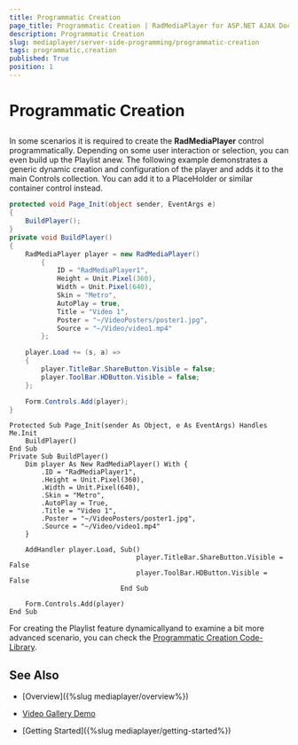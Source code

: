 ```yaml
---
title: Programmatic Creation
page_title: Programmatic Creation | RadMediaPlayer for ASP.NET AJAX Documentation
description: Programmatic Creation
slug: mediaplayer/server-side-programming/programmatic-creation
tags: programmatic,creation
published: True
position: 1
---
```


# Programmatic Creation



## 

In some scenarios it is required to create the **RadMediaPlayer** control programmatically. Depending on some user interaction or selection, you can even build up the Playlist anew. The following example demonstrates a generic dynamic creation and configuration of the player and adds it to the main Controls collection. You can add it to a PlaceHolder or similar container control instead.



````C#
protected void Page_Init(object sender, EventArgs e)
{
    BuildPlayer();
}
private void BuildPlayer()
{
    RadMediaPlayer player = new RadMediaPlayer()
        {
            ID = "RadMediaPlayer1",
            Height = Unit.Pixel(360),
            Width = Unit.Pixel(640),
            Skin = "Metro",
            AutoPlay = true,
            Title = "Video 1",
            Poster = "~/VideoPosters/poster1.jpg",
            Source = "~/Video/video1.mp4"
        };

    player.Load += (s, a) =>
    {
        player.TitleBar.ShareButton.Visible = false;
        player.ToolBar.HDButton.Visible = false;
    };

    Form.Controls.Add(player);
}
````
````VB
Protected Sub Page_Init(sender As Object, e As EventArgs) Handles Me.Init
    BuildPlayer()
End Sub
Private Sub BuildPlayer()
    Dim player As New RadMediaPlayer() With {
        .ID = "RadMediaPlayer1",
        .Height = Unit.Pixel(360),
        .Width = Unit.Pixel(640),
        .Skin = "Metro",
        .AutoPlay = True,
        .Title = "Video 1",
        .Poster = "~/VideoPosters/poster1.jpg",
        .Source = "~/Video/video1.mp4"
    }

    AddHandler player.Load, Sub()
                                player.TitleBar.ShareButton.Visible = False
                                player.ToolBar.HDButton.Visible = False
                            End Sub

    Form.Controls.Add(player)
End Sub
````


For creating the Playlist feature dynamicallyand to examine a bit more advanced scenario, you can check the [Programmatic Creation Code-Library](https://www.telerik.com/support/code-library/programmatic-creation-and-configuration-of-the-media-player-control).

## See Also

 * [Overview]({%slug mediaplayer/overview%})

 * [Video Gallery Demo](https://demos.telerik.com/aspnet-ajax/media-player/examples/applicationscenarios/video-gallery/defaultcs.aspx)

 * [Getting Started]({%slug mediaplayer/getting-started%})
